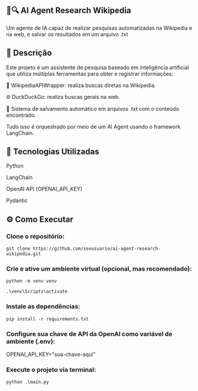 ## 🧠🔍 AI Agent Research Wikipedia
Um agente de IA capaz de realizar pesquisas automatizadas na Wikipedia e na web, e salvar os resultados em um arquivo .txt

## 📌 Descrição
Este projeto é um assistente de pesquisa baseado em inteligência artificial que utiliza múltiplas ferramentas para obter e registrar informações:

🔎 WikipediaAPIWrapper: realiza buscas diretas na Wikipedia.

🌐 DuckDuckGo: realiza buscas gerais na web.

💾 Sistema de salvamento automático em arquivos .txt com o conteúdo encontrado.

Tudo isso é orquestrado por meio de um AI Agent usando o framework LangChain.

## 🚀 Tecnologias Utilizadas
Python

LangChain

OpenAI API (OPENAI_API_KEY)

Pydantic

## ⚙️ Como Executar
### Clone o repositório:
`git clone https://github.com/seuusuario/ai-agent-research-wikipedia.git`

### Crie e ative um ambiente virtual (opcional, mas recomendado):
`python -m venv venv`

`.\venv\Scripts\activate`


### Instale as dependências:
`pip install -r requirements.txt`


### Configure sua chave de API da OpenAI como variável de ambiente (.env):
OPENAI_API_KEY="sua-chave-aqui"

### Execute o projeto via terminal:
`python .\main.py`
